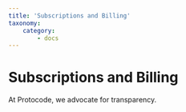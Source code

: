 ```yaml
---
title: 'Subscriptions and Billing'
taxonomy:
    category:
        - docs
---
```


# Subscriptions and Billing

At Protocode, we advocate for transparency.